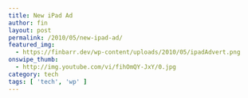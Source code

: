 ```yaml
---
title: New iPad Ad
author: fin
layout: post
permalink: /2010/05/new-ipad-ad/
featured_img:
  - https://finbarr.dev/wp-content/uploads/2010/05/ipadAdvert.png
onswipe_thumb:
  - http://img.youtube.com/vi/fihOmQY-JxY/0.jpg
category: tech
tags: [ 'tech', 'wp' ]
---
```

